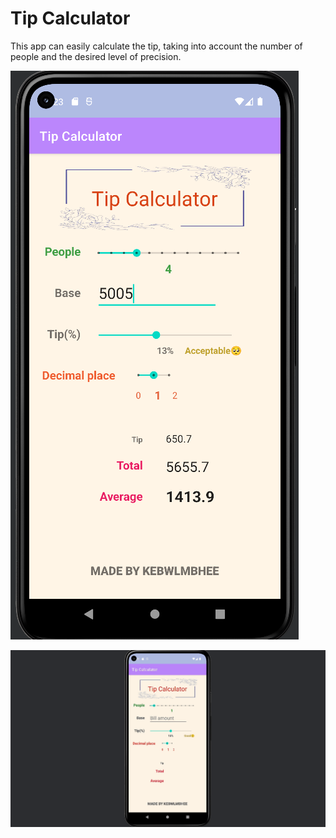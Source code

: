# Tip Calculator

This app can easily calculate the tip, taking into account the number of people and the desired level of precision.

![overview](overview.png)

![Alt Text](https://github.com/kebwlmbhee/Tip_Calculator/blob/main/overview.gif)